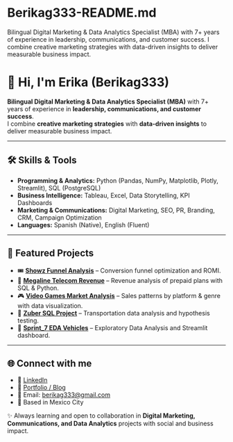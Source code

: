 # Berikag333-README.md
Bilingual Digital Marketing &amp; Data Analytics Specialist (MBA) with 7+ years of experience in leadership, communications, and customer success.   I combine creative marketing strategies with data-driven insights to deliver measurable business impact.  

# 👋 Hi, I'm Erika (Berikag333)

**Bilingual Digital Marketing & Data Analytics Specialist (MBA)** with 7+ years of experience in **leadership, communications, and customer success**.  
I combine **creative marketing strategies** with **data-driven insights** to deliver measurable business impact.  

---

## 🛠️ Skills & Tools
- **Programming & Analytics:** Python (Pandas, NumPy, Matplotlib, Plotly, Streamlit), SQL (PostgreSQL)  
- **Business Intelligence:** Tableau, Excel, Data Storytelling, KPI Dashboards  
- **Marketing & Communications:** Digital Marketing, SEO, PR, Branding, CRM, Campaign Optimization  
- **Languages:** Spanish (Native), English (Fluent)  

---

## 📂 Featured Projects
- 🎟 **[Showz Funnel Analysis](#)** – Conversion funnel optimization and ROMI.  
- 📡 **[Megaline Telecom Revenue](#)** – Revenue analysis of prepaid plans with SQL & Python.  
- 🎮 **[Video Games Market Analysis](#)** – Sales patterns by platform & genre with data visualization.  
- 🚕 **[Zuber SQL Project](#)** – Transportation data analysis and hypothesis testing.  
- 🚗 **[Sprint_7 EDA Vehicles](#)** – Exploratory Data Analysis and Streamlit dashboard.  

---

## 🌐 Connect with me
- 💼 [LinkedIn](https://www.linkedin.com/in/erikabgonzalezmuñoz/)  
- 📝 [Portfolio / Blog](https://erikagmdotcom.wordpress.com/)  
- 📧 Email: berikag333@gmail.com  
- 📍 Based in Mexico City  

✨ Always learning and open to collaboration in **Digital Marketing, Communications, and Data Analytics** projects with social and business impact.

